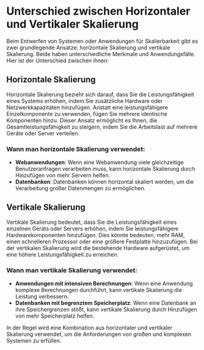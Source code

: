 # Unterschied zwischen Horizontaler und Vertikaler Skalierung

Beim Entwerfen von Systemen oder Anwendungen für Skalierbarkeit gibt es zwei grundlegende Ansätze: horizontale Skalierung und vertikale Skalierung. Beide haben unterschiedliche Merkmale und Anwendungsfälle. Hier ist der Unterschied zwischen ihnen:

## Horizontale Skalierung

Horizontale Skalierung bezieht sich darauf, dass Sie die Leistungsfähigkeit eines Systems erhöhen, indem Sie zusätzliche Hardware oder Netzwerkkapazitäten hinzufügen. Anstatt eine leistungsfähigere Einzelkomponente zu verwenden, fügen Sie mehrere identische Komponenten hinzu. Dieser Ansatz ermöglicht es Ihnen, die Gesamtleistungsfähigkeit zu steigern, indem Sie die Arbeitslast auf mehrere Geräte oder Server verteilen.

### Wann man horizontale Skalierung verwendet:
- **Webanwendungen**: Wenn eine Webanwendung viele gleichzeitige Benutzeranfragen verarbeiten muss, kann horizontale Skalierung durch Hinzufügen von mehr Servern helfen.
- **Datenbanken**: Datenbanken können horizontal skaliert werden, um die Verarbeitung großer Datenmengen zu ermöglichen.

## Vertikale Skalierung

Vertikale Skalierung bedeutet, dass Sie die Leistungsfähigkeit eines einzelnen Geräts oder Servers erhöhen, indem Sie leistungsfähigere Hardwarekomponenten hinzufügen. Dies könnte bedeuten, mehr RAM, einen schnelleren Prozessor oder eine größere Festplatte hinzuzufügen. Bei der vertikalen Skalierung wird die bestehende Hardware aufgerüstet, um eine höhere Leistungsfähigkeit zu erreichen.

### Wann man vertikale Skalierung verwendet:
- **Anwendungen mit intensiven Berechnungen**: Wenn eine Anwendung komplexe Berechnungen durchführt, kann vertikale Skalierung die Leistung verbessern.
- **Datenbanken mit begrenztem Speicherplatz**: Wenn eine Datenbank an ihre Speichergrenzen stößt, kann vertikale Skalierung durch Hinzufügen von mehr Speicherplatz helfen.

In der Regel wird eine Kombination aus horizontaler und vertikaler Skalierung verwendet, um die Anforderungen von großen und komplexen Systemen zu erfüllen.
